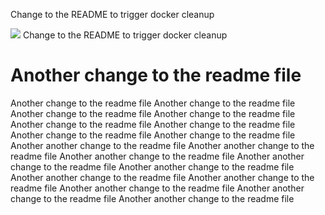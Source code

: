 Change to the README to trigger docker cleanup

![](https://brainard-jenkins-test.psych.upenn.edu/buildStatus/icon?job=Docker%20Cleanup)
Change to the README to trigger docker cleanup
# Another change to the readme file
Another change to the readme file
Another change to the readme file
Another change to the readme file
Another change to the readme file
Another change to the readme file
Another change to the readme file
Another change to the readme file
Another change to the readme file
Another another change to the readme file
Another another change to the readme file
Another another change to the readme file
Another another change to the readme file
Another another change to the readme file
Another another change to the readme file
Another another change to the readme file
Another another change to the readme file
Another another change to the readme file
Another another change to the readme file
